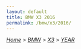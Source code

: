 ```yaml
---
layout: default
title: BMW X3 2016
permalink: /bmw/x3/2016/
---
```

[*Home*](/) > [*BMW*](/bmw/) > [*X3*](/bmw/x3/) > [*YEAR*](/bmw/x3/year/)
